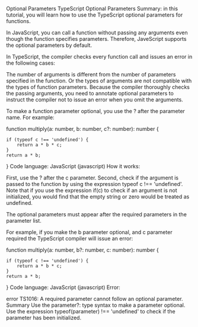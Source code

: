 Optional Parameters
TypeScript Optional Parameters
Summary: in this tutorial, you will learn how to use the TypeScript optional parameters for functions.

In JavaScript, you can call a function without passing any arguments even though the function specifies parameters. Therefore, JaveScript supports the optional parameters by default.

In TypeScript, the compiler checks every function call and issues an error in the following cases:

The number of arguments is different from the number of parameters specified in the function.
Or the types of arguments are not compatible with the types of function parameters.
Because the compiler thoroughly checks the passing arguments, you need to annotate optional parameters to instruct the compiler not to issue an error when you omit the arguments.

To make a function parameter optional, you use the ? after the parameter name. For example:

function multiply(a: number, b: number, c?: number): number {

    if (typeof c !== 'undefined') {
        return a * b * c;
    }
    return a * b;
}
Code language: JavaScript (javascript)
How it works:

First, use the ? after the c parameter.
Second, check if the argument is passed to the function by using the expression typeof c !== 'undefined'.
Note that if you use the expression if(c) to check if an argument is not initialized, you would find that the empty string or zero would be treated as undefined.

The optional parameters must appear after the required parameters in the parameter list.

For example, if you make the b parameter optional, and c parameter required the TypeScript compiler will issue an error:

function multiply(a: number, b?: number, c: number): number {

    if (typeof c !== 'undefined') {
        return a * b * c;
    }
    return a * b;
}
Code language: JavaScript (javascript)
Error:

error TS1016: A required parameter cannot follow an optional parameter.
Summary
Use the parameter?: type syntax to make a parameter optional.
Use the expression typeof(parameter) !== 'undefined' to check if the parameter has been initialized.
